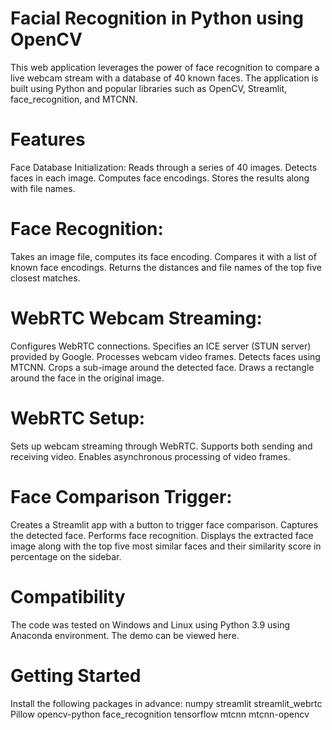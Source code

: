 # Facial Recognition in Python using OpenCV
This web application leverages the power of face recognition to compare a live webcam stream with a database of 40 known faces. The application is built using Python and popular libraries such as OpenCV, Streamlit, face_recognition, and MTCNN.

# Features
Face Database Initialization:
Reads through a series of 40 images.
Detects faces in each image.
Computes face encodings.
Stores the results along with file names.

# Face Recognition:
Takes an image file, computes its face encoding.
Compares it with a list of known face encodings.
Returns the distances and file names of the top five closest matches.

# WebRTC Webcam Streaming:
Configures WebRTC connections.
Specifies an ICE server (STUN server) provided by Google.
Processes webcam video frames.
Detects faces using MTCNN.
Crops a sub-image around the detected face.
Draws a rectangle around the face in the original image.

# WebRTC Setup:
Sets up webcam streaming through WebRTC.
Supports both sending and receiving video.
Enables asynchronous processing of video frames.

# Face Comparison Trigger:
Creates a Streamlit app with a button to trigger face comparison.
Captures the detected face.
Performs face recognition.
Displays the extracted face image along with the top five most similar faces and their similarity score in percentage on the sidebar.

# Compatibility
The code was tested on Windows and Linux using Python 3.9 using Anaconda environment. The demo can be viewed here.
  
# Getting Started
Install the following packages in advance:
numpy
streamlit
streamlit_webrtc
Pillow
opencv-python
face_recognition
tensorflow
mtcnn
mtcnn-opencv

